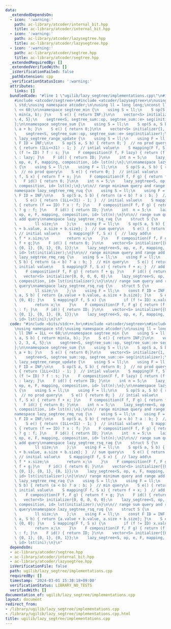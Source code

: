 ```yaml
---
data:
  _extendedDependsOn:
  - icon: ':warning:'
    path: ac-library/atcoder/internal_bit.hpp
    title: ac-library/atcoder/internal_bit.hpp
  - icon: ':warning:'
    path: ac-library/atcoder/lazysegtree.hpp
    title: ac-library/atcoder/lazysegtree.hpp
  - icon: ':warning:'
    path: ac-library/atcoder/segtree.hpp
    title: ac-library/atcoder/segtree.hpp
  _extendedRequiredBy: []
  _extendedVerifiedWith: []
  _isVerificationFailed: false
  _pathExtension: cpp
  _verificationStatusIcon: ':warning:'
  attributes:
    links: []
  bundledCode: "#line 1 \"ugilib/lazy_segtree/implementations.cpp\"\n#include <bits/stdc++.h>\n\
    #include <atcoder/segtree>\n#include <atcoder/lazysegtree>\n\nusing namespace\
    \ std;\nusing namespace atcoder;\n\nusing ll = long long;\nconst ll INF = 1LL\
    \ << 60;\n\nnamespace segtree_min {\n    using S = ll;\n    S op(S a, S b) { return\
    \ min(a, b); }\n    S e() { return INF;}\n\n    vector<S> initializer{1, 2, 3,\
    \ 4, 5};\n    segtree<S, segtree_sum::op, segtree_sum::e> seg(initializer);\n\
    };\n\nnamespace segtree_sum {\n    using S = ll;\n    S op(S a, S b) { return\
    \ a + b; }\n    S e() { return 0;}\n\n    vector<S> initializer{1, 2, 3, 4, 5};\n\
    \    segtree<S, segtree_sum::op, segtree_sum::e> seg(initializer);\n};\n\nnamespace\
    \ lazy_segtree_range_update {\n    using S = ll;\n    using F = ll;\n    const\
    \ F ID = INF;\n\n    S op(S a, S b) { return 0; }  // no prod query\n    S e()\
    \ { return (1LL<<31) - 1; }  // intial value\n    S mapping(F f, S s) { return\
    \ (f != ID) ? f : s; }\n    F composition(F f, F lazy) { return (f != ID) ? f\
    \ : lazy; }\n    F id() { return ID; }\n\n    int n = 5;\n    lazy_segtree<S,\
    \ op, e, F, mapping, composition, id> lst(n);\n};\n\nnamespace lazy_segtree_range_add\
    \ {\n    using S = ll;\n    using F = ll;\n\n    S op(S a, S b) { return 0; }\
    \  // no prod query\n    S e() { return 0; }  // intial value\n    S mapping(F\
    \ f, S x) { return f + x; }\n    F composition(F f, F g) { return f + g; }\n \
    \   F id() { return 0; }\n\n    int n = 5;\n    lazy_segtree<S, op, e, F, mapping,\
    \ composition, id> lst(n);\n};\n\n// range minimum query and range update query\n\
    namespace lazy_segtree_rmq_ruq {\n    using S = ll;\n    using F = ll;\n    const\
    \ F ID = INF;\n\n    S op(S a, S b) { return (a < b) ? a : b; }  // min query\n\
    \    S e() { return (1LL<<31) - 1; }  // initial value\n    S mapping(F f, S x)\
    \ { return (f == ID) ? x : f; }\n    F composition(F f, F g) { return (f == ID)\
    \ ? g : f; }\n    F id() { return ID; }\n\n    int  n = 5;\n    lazy_segtree<S,\
    \ op, e, F, mapping, composition, id> lst(n);\n}\n\n// range sum query and range\
    \ add query\nnamespace lazy_segtree_rsq_raq {\n    struct S {\n        ll value;\n\
    \        ll size;\n    };\n    using F = ll;\n    S op(S a, S b) { return {a.value\
    \ + b.value, a.size + b.size}; }  // sum query\n    S e() { return {0, 0}; } \
    \ // initial value\n    S mapping(F f, S x) {  // lazy add\n        x.value +=\
    \ f * x.size;\n        return x;\n    }\n    F composition(F f, F g) { return\
    \ f + g;}\n    F id() { return 0; }\n\n    vector<S> initializer{{0, 1}, {0, 1},\
    \ {0, 1}, {0, 1}, {0, 1}};\n    lazy_segtree<S, op, e, F, mapping, composition,\
    \ id> lst(initializer);\n}\n\n// range minimum query and range add query\nnamespace\
    \ lazy_segtree_rmq_raq {\n    using S = ll;\n    using F = ll;\n    S op(S a,\
    \ S b) { return (a < b) ? a : b; }  // min query\n    S e() { return INF; }  //\
    \ initial value\n    S mapping(F f, S x) { return f + x; }  // add to minimum\n\
    \    F composition(F f, F g) { return f + g; }\n    F id() { return 0; }\n\n \
    \   vector<S> initializer{0, 0, 0, 0, 0};\n    lazy_segtree<S, op, e, F, mapping,\
    \ composition, id> lst(initializer);\n}\n\n// range sum query and range update\
    \ query\nnamespace lazy_segtree_rsq_ruq {\n    struct S {\n        ll value;\n\
    \        ll size;\n    };\n    using F = ll;\n    const F ID = INF;\n    S op(S\
    \ a, S b) { return {a.value + b.value, a.size + b.size}; }\n    S e() { return\
    \ {0, 0}; }\n    S mapping(F f, S x) {\n        if (f != ID) x.value = f * x.size;\n\
    \        return x;\n    }\n    F composition(F f, F g) { return (f == ID) ? g\
    \ : f; }\n    F id() { return ID; }\n\n    vector<S> initializer{{0, 1}, {0, 1},\
    \ {0, 1}, {0, 1}, {0, 1}};\n    lazy_segtree<S, op, e, F, mapping, composition,\
    \ id> lst(ini);\n}\n"
  code: "#include <bits/stdc++.h>\n#include <atcoder/segtree>\n#include <atcoder/lazysegtree>\n\
    \nusing namespace std;\nusing namespace atcoder;\n\nusing ll = long long;\nconst\
    \ ll INF = 1LL << 60;\n\nnamespace segtree_min {\n    using S = ll;\n    S op(S\
    \ a, S b) { return min(a, b); }\n    S e() { return INF;}\n\n    vector<S> initializer{1,\
    \ 2, 3, 4, 5};\n    segtree<S, segtree_sum::op, segtree_sum::e> seg(initializer);\n\
    };\n\nnamespace segtree_sum {\n    using S = ll;\n    S op(S a, S b) { return\
    \ a + b; }\n    S e() { return 0;}\n\n    vector<S> initializer{1, 2, 3, 4, 5};\n\
    \    segtree<S, segtree_sum::op, segtree_sum::e> seg(initializer);\n};\n\nnamespace\
    \ lazy_segtree_range_update {\n    using S = ll;\n    using F = ll;\n    const\
    \ F ID = INF;\n\n    S op(S a, S b) { return 0; }  // no prod query\n    S e()\
    \ { return (1LL<<31) - 1; }  // intial value\n    S mapping(F f, S s) { return\
    \ (f != ID) ? f : s; }\n    F composition(F f, F lazy) { return (f != ID) ? f\
    \ : lazy; }\n    F id() { return ID; }\n\n    int n = 5;\n    lazy_segtree<S,\
    \ op, e, F, mapping, composition, id> lst(n);\n};\n\nnamespace lazy_segtree_range_add\
    \ {\n    using S = ll;\n    using F = ll;\n\n    S op(S a, S b) { return 0; }\
    \  // no prod query\n    S e() { return 0; }  // intial value\n    S mapping(F\
    \ f, S x) { return f + x; }\n    F composition(F f, F g) { return f + g; }\n \
    \   F id() { return 0; }\n\n    int n = 5;\n    lazy_segtree<S, op, e, F, mapping,\
    \ composition, id> lst(n);\n};\n\n// range minimum query and range update query\n\
    namespace lazy_segtree_rmq_ruq {\n    using S = ll;\n    using F = ll;\n    const\
    \ F ID = INF;\n\n    S op(S a, S b) { return (a < b) ? a : b; }  // min query\n\
    \    S e() { return (1LL<<31) - 1; }  // initial value\n    S mapping(F f, S x)\
    \ { return (f == ID) ? x : f; }\n    F composition(F f, F g) { return (f == ID)\
    \ ? g : f; }\n    F id() { return ID; }\n\n    int  n = 5;\n    lazy_segtree<S,\
    \ op, e, F, mapping, composition, id> lst(n);\n}\n\n// range sum query and range\
    \ add query\nnamespace lazy_segtree_rsq_raq {\n    struct S {\n        ll value;\n\
    \        ll size;\n    };\n    using F = ll;\n    S op(S a, S b) { return {a.value\
    \ + b.value, a.size + b.size}; }  // sum query\n    S e() { return {0, 0}; } \
    \ // initial value\n    S mapping(F f, S x) {  // lazy add\n        x.value +=\
    \ f * x.size;\n        return x;\n    }\n    F composition(F f, F g) { return\
    \ f + g;}\n    F id() { return 0; }\n\n    vector<S> initializer{{0, 1}, {0, 1},\
    \ {0, 1}, {0, 1}, {0, 1}};\n    lazy_segtree<S, op, e, F, mapping, composition,\
    \ id> lst(initializer);\n}\n\n// range minimum query and range add query\nnamespace\
    \ lazy_segtree_rmq_raq {\n    using S = ll;\n    using F = ll;\n    S op(S a,\
    \ S b) { return (a < b) ? a : b; }  // min query\n    S e() { return INF; }  //\
    \ initial value\n    S mapping(F f, S x) { return f + x; }  // add to minimum\n\
    \    F composition(F f, F g) { return f + g; }\n    F id() { return 0; }\n\n \
    \   vector<S> initializer{0, 0, 0, 0, 0};\n    lazy_segtree<S, op, e, F, mapping,\
    \ composition, id> lst(initializer);\n}\n\n// range sum query and range update\
    \ query\nnamespace lazy_segtree_rsq_ruq {\n    struct S {\n        ll value;\n\
    \        ll size;\n    };\n    using F = ll;\n    const F ID = INF;\n    S op(S\
    \ a, S b) { return {a.value + b.value, a.size + b.size}; }\n    S e() { return\
    \ {0, 0}; }\n    S mapping(F f, S x) {\n        if (f != ID) x.value = f * x.size;\n\
    \        return x;\n    }\n    F composition(F f, F g) { return (f == ID) ? g\
    \ : f; }\n    F id() { return ID; }\n\n    vector<S> initializer{{0, 1}, {0, 1},\
    \ {0, 1}, {0, 1}, {0, 1}};\n    lazy_segtree<S, op, e, F, mapping, composition,\
    \ id> lst(ini);\n}\n"
  dependsOn:
  - ac-library/atcoder/segtree.hpp
  - ac-library/atcoder/internal_bit.hpp
  - ac-library/atcoder/lazysegtree.hpp
  isVerificationFile: false
  path: ugilib/lazy_segtree/implementations.cpp
  requiredBy: []
  timestamp: '2024-03-01 15:38:18+09:00'
  verificationStatus: LIBRARY_NO_TESTS
  verifiedWith: []
documentation_of: ugilib/lazy_segtree/implementations.cpp
layout: document
redirect_from:
- /library/ugilib/lazy_segtree/implementations.cpp
- /library/ugilib/lazy_segtree/implementations.cpp.html
title: ugilib/lazy_segtree/implementations.cpp
---
```

